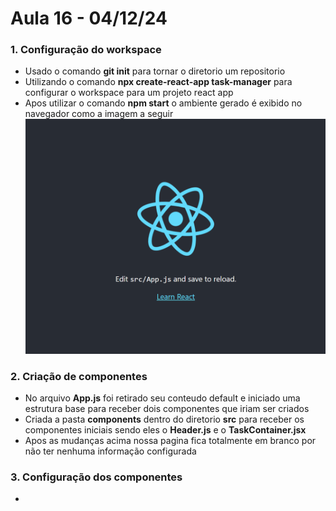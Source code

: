 # Aula 16 - 04/12/24

### 1. Configuração do workspace
- Usado o comando **git init** para tornar o diretorio um repositorio
- Utilizando o comando **npx create-react-app task-manager** para configurar o workspace para um projeto react app
- Apos utilizar o comando **npm start** o ambiente gerado é exibido no navegador como a imagem a seguir
![Tela inicial](task-manager/readme-images/Inicio.png)


### 2. Criação de componentes 
- No arquivo **App.js** foi retirado seu conteudo default e iniciado uma estrutura base para receber dois componentes que iriam ser criados
- Criada a pasta **components** dentro do diretorio **src** para receber os componentes iniciais sendo eles o **Header.js** e o **TaskContainer.jsx**
- Apos as mudanças acima nossa pagina fica totalmente em branco por não ter nenhuma informação configurada

### 3. Configuração dos componentes 
- 

